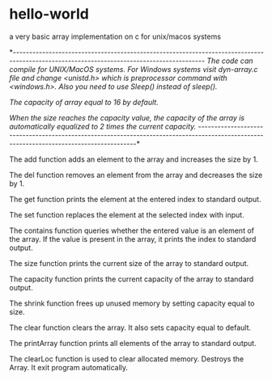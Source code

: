 # hello-world
 a very basic array implementation on c for unix/macos systems
 
 *-----------------------------------------------------------------------------------------------------------------------------------------
 *The code can compile for UNIX/MacOS systems. For Windows systems visit dyn-array.c file and change <unistd.h> which is preprocessor command     with <windows.h>. Also you need to use Sleep() instead of sleep().*
 
 *The capacity of array equal to 16 by default.*
 
 *When the size reaches the capacity value, the capacity of the array is automatically equalized to 2 times the current capacity.*
 -----------------------------------------------------------------------------------------------------------------------------------------*

The add function adds an element to the array and increases the size by 1.

The del function removes an element from the array and decreases the size by 1.

The get function prints the element at the entered index to standard output.

The set function replaces the element at the selected index with input.

The contains function queries whether the entered value is an element of the array. If the value is present in the array, it prints the index to standard output.

The size function prints the current size of the array to standard output.

The capacity function prints the current capacity of the array to standard output.

The shrink function frees up unused memory by setting capacity equal to size.

The clear function clears the array. It also sets capacity equal to default.

The printArray function prints all elements of the array to standard output.

The clearLoc function is used to clear allocated memory. Destroys the Array. It exit program automatically.
